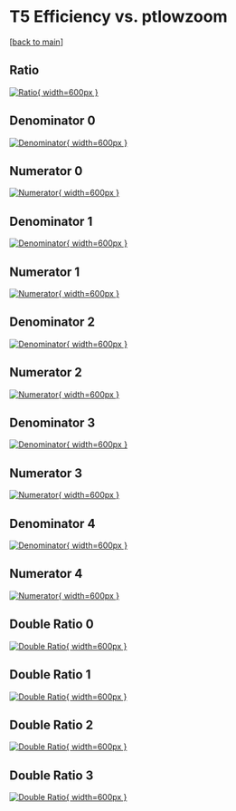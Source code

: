 # T5 Efficiency vs. ptlowzoom

[[back to main](./)]



## Ratio

[![Ratio](../mtv/var/T5_base_13_-1_eff_ptlowzoom.png){ width=600px }](../mtv/var/T5_base_13_-1_eff_ptlowzoom.pdf)

## Denominator 0

[![Denominator](../mtv/den/T5_base_13_-1_eff_ptlowzoom_den0.png){ width=600px }](../mtv/den/T5_base_13_-1_eff_ptlowzoom_den0.pdf)

## Numerator 0

[![Numerator](../mtv/num/T5_base_13_-1_eff_ptlowzoom_num0.png){ width=600px }](../mtv/num/T5_base_13_-1_eff_ptlowzoom_num0.pdf)

## Denominator 1

[![Denominator](../mtv/den/T5_base_13_-1_eff_ptlowzoom_den1.png){ width=600px }](../mtv/den/T5_base_13_-1_eff_ptlowzoom_den1.pdf)

## Numerator 1

[![Numerator](../mtv/num/T5_base_13_-1_eff_ptlowzoom_num1.png){ width=600px }](../mtv/num/T5_base_13_-1_eff_ptlowzoom_num1.pdf)

## Denominator 2

[![Denominator](../mtv/den/T5_base_13_-1_eff_ptlowzoom_den2.png){ width=600px }](../mtv/den/T5_base_13_-1_eff_ptlowzoom_den2.pdf)

## Numerator 2

[![Numerator](../mtv/num/T5_base_13_-1_eff_ptlowzoom_num2.png){ width=600px }](../mtv/num/T5_base_13_-1_eff_ptlowzoom_num2.pdf)

## Denominator 3

[![Denominator](../mtv/den/T5_base_13_-1_eff_ptlowzoom_den3.png){ width=600px }](../mtv/den/T5_base_13_-1_eff_ptlowzoom_den3.pdf)

## Numerator 3

[![Numerator](../mtv/num/T5_base_13_-1_eff_ptlowzoom_num3.png){ width=600px }](../mtv/num/T5_base_13_-1_eff_ptlowzoom_num3.pdf)

## Denominator 4

[![Denominator](../mtv/den/T5_base_13_-1_eff_ptlowzoom_den4.png){ width=600px }](../mtv/den/T5_base_13_-1_eff_ptlowzoom_den4.pdf)

## Numerator 4

[![Numerator](../mtv/num/T5_base_13_-1_eff_ptlowzoom_num4.png){ width=600px }](../mtv/num/T5_base_13_-1_eff_ptlowzoom_num4.pdf)

## Double Ratio 0

[![Double Ratio](../mtv/ratio/T5_base_13_-1_eff_ptlowzoom_ratio0.png){ width=600px }](../mtv/ratio/T5_base_13_-1_eff_ptlowzoom_ratio0.pdf)

## Double Ratio 1

[![Double Ratio](../mtv/ratio/T5_base_13_-1_eff_ptlowzoom_ratio1.png){ width=600px }](../mtv/ratio/T5_base_13_-1_eff_ptlowzoom_ratio1.pdf)

## Double Ratio 2

[![Double Ratio](../mtv/ratio/T5_base_13_-1_eff_ptlowzoom_ratio2.png){ width=600px }](../mtv/ratio/T5_base_13_-1_eff_ptlowzoom_ratio2.pdf)

## Double Ratio 3

[![Double Ratio](../mtv/ratio/T5_base_13_-1_eff_ptlowzoom_ratio3.png){ width=600px }](../mtv/ratio/T5_base_13_-1_eff_ptlowzoom_ratio3.pdf)

